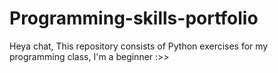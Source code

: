 # Programming-skills-portfolio

Heya chat, This repository consists of Python exercises for my programming class,
I'm a beginner :>>
